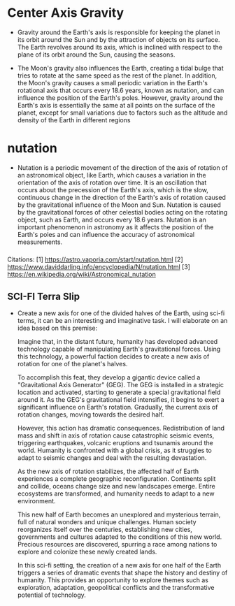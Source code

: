 # Center Axis Gravity

- Gravity around the Earth's axis is responsible for keeping the planet in its orbit around the Sun
     and by the attraction of objects on its surface. The Earth revolves around its axis,
      which is inclined with respect to the plane of its orbit around the Sun,
       causing the seasons.

- The Moon's gravity also influences the Earth, creating a tidal bulge that tries to rotate at the same speed as the rest of the planet.
     In addition, the Moon's gravity causes a small periodic variation in the Earth's rotational axis that occurs every 18.6 years, known as nutation,
      and can influence the position of the Earth's poles. However, gravity around the Earth's axis
       is essentially the same at all points on the surface of the planet, except for small variations
        due to factors such as the altitude and density of the Earth in different regions

#####

# nutation
- Nutation is a periodic movement of the direction of the axis of rotation of an astronomical object,
     like Earth, which causes a variation in the orientation of the axis of rotation over time.
      It is an oscillation that occurs about the precession of the Earth's axis,
       which is the slow, continuous change in the direction of the Earth's axis of rotation caused by the gravitational influence of the Moon and Sun.
        Nutation is caused by the gravitational forces of other celestial bodies acting on the rotating object, such as Earth, and occurs every 18.6 years.
         Nutation is an important phenomenon in astronomy as it affects the position of the Earth's poles and can influence the accuracy of astronomical measurements.

#####



Citations:
[1] https://astro.vaporia.com/start/nutation.html
[2] https://www.daviddarling.info/encyclopedia/N/nutation.html
[3] https://en.wikipedia.org/wiki/Astronomical_nutation

## SCI-FI Terra Slip
- Create a new axis for one of the divided halves of the Earth, using sci-fi terms,
    it can be an interesting and imaginative task. I will elaborate on an idea based on this premise:
    
    Imagine that, in the distant future, humanity has developed advanced technology capable of manipulating Earth's gravitational forces.
     Using this technology, a powerful faction decides to create a new axis of rotation for one of the planet's halves.

    To accomplish this feat, they develop a gigantic device called a "Gravitational Axis Generator" (GEG).
     The GEG is installed in a strategic location and activated, starting to generate a special gravitational field around it.
    As the GEG's gravitational field intensifies, it begins to exert a significant influence on Earth's rotation.
     Gradually, the current axis of rotation changes, moving towards the desired half.

    However, this action has dramatic consequences.
     Redistribution of land mass and shift in axis of rotation cause catastrophic seismic events, triggering earthquakes,
      volcanic eruptions and tsunamis around the world. Humanity is confronted with a global crisis,
       as it struggles to adapt to seismic changes and deal with the resulting devastation.
   
    As the new axis of rotation stabilizes, the affected half of Earth experiences a complete geographic reconfiguration.
     Continents split and collide, oceans change size and new landscapes emerge. Entire ecosystems are transformed,
      and humanity needs to adapt to a new environment.

    This new half of Earth becomes an unexplored and mysterious terrain, full of natural wonders and unique challenges.
     Human society reorganizes itself over the centuries, establishing new cities, governments and cultures adapted to the conditions of this new world.
      Precious resources are discovered, spurring a race among nations to explore and colonize these newly created lands.

    In this sci-fi setting,
     the creation of a new axis for one half of the Earth triggers a series of dramatic events that shape the history and destiny of humanity.
     This provides an opportunity to explore themes such as exploration, adaptation, geopolitical conflicts and the transformative potential of technology.

#####
